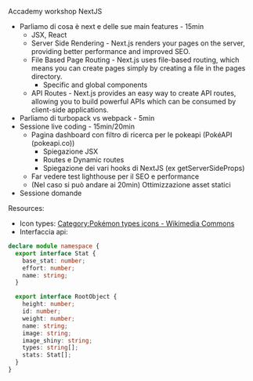 Accademy workshop NextJS

- Parliamo di cosa è next e delle sue main features - 15min
  - JSX, React
  - Server Side Rendering - Next.js renders your pages on the server, providing better performance and improved SEO.
  - File Based Page Routing - Next.js uses file-based routing, which means you can create pages simply by creating a file in the pages directory.
    - Specific and global components
  - API Routes - Next.js provides an easy way to create API routes, allowing you to build powerful APIs which can be consumed by client-side applications.
- Parliamo di turbopack vs webpack - 5min
- Sessione live coding - 15min/20min
  - Pagina dashboard con filtro di ricerca per le pokeapi (PokéAPI (pokeapi.co))
    - Spiegazione JSX
    - Routes e Dynamic routes
    - Spiegazione dei vari hooks di NextJS (ex getServerSideProps)
  - Far vedere test lighthouse per il SEO e performance
  - (Nel caso si può andare ai 20min) Ottimizzazione asset statici
- Sessione domande

Resources:

- Icon types: [Category:Pokémon types icons - Wikimedia Commons](https://commons.wikimedia.org/wiki/Category:Pok%C3%A9mon_types_icons)
- Interfaccia api:

```ts
declare module namespace {
  export interface Stat {
    base_stat: number;
    effort: number;
    name: string;
  }

  export interface RootObject {
    height: number;
    id: number;
    weight: number;
    name: string;
    image: string;
    image_shiny: string;
    types: string[];
    stats: Stat[];
  }
}
```
